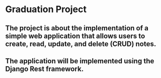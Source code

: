 # Graduation Project

## The project is about the implementation of a simple web application that allows users to create, read, update, and delete (CRUD) notes.
## The application will be implemented using the Django Rest framework.



